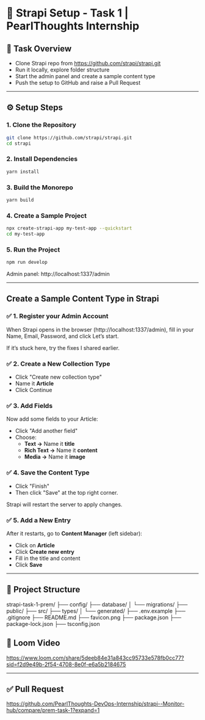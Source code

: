 
# 🚀 Strapi Setup - Task 1 | PearlThoughts Internship

## 📌 Task Overview
- Clone Strapi repo from https://github.com/strapi/strapi.git
- Run it locally, explore folder structure
- Start the admin panel and create a sample content type
- Push the setup to GitHub and raise a Pull Request

---

## ⚙️ Setup Steps

### 1. Clone the Repository
```bash
git clone https://github.com/strapi/strapi.git
cd strapi
```

### 2. Install Dependencies
```bash
yarn install
```

### 3. Build the Monorepo
```bash
yarn build
```

### 4. Create a Sample Project
```bash
npx create-strapi-app my-test-app --quickstart
cd my-test-app
```

### 5. Run the Project
```bash
npm run develop
```

Admin panel: http://localhost:1337/admin

---

## Create a Sample Content Type in Strapi

### ✅ 1. Register your Admin Account
When Strapi opens in the browser (http://localhost:1337/admin), fill in your Name, Email, Password, and click Let’s start.

If it’s stuck here, try the fixes I shared earlier.

### ✅ 2. Create a New Collection Type
- Click "Create new collection type"
- Name it **Article**
- Click Continue

### ✅ 3. Add Fields
Now add some fields to your Article:
- Click "Add another field"
- Choose:
  - **Text →** Name it **title**
  - **Rich Text →** Name it **content**
  - **Media →** Name it **image**

### ✅ 4. Save the Content Type
- Click "Finish"
- Then click "Save" at the top right corner.

Strapi will restart the server to apply changes.

### ✅ 5. Add a New Entry
After it restarts, go to **Content Manager** (left sidebar):
- Click on **Article**
- Click **Create new entry**
- Fill in the title and content
- Click **Save**

---

## 📁 Project Structure

strapi-task-1-prem/
├── config/
├── database/
│   └── migrations/
├── public/
├── src/
├── types/
│   └── generated/
├── .env.example
├── .gitignore
├── README.md
├── favicon.png
├── package.json
├── package-lock.json
├── tsconfig.json






## 🎥 Loom Video
https://www.loom.com/share/5deeb84e31a843cc95733e578fb0cc77?sid=f2d9e49b-2f54-4708-8e0f-e6a5b2184675

---

## ✅ Pull Request
https://github.com/PearlThoughts-DevOps-Internship/strapi--Monitor-hub/compare/prem-task-1?expand=1
